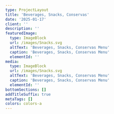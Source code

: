 ```yaml
---
type: ProjectLayout
title: 'Beverages, Snacks, Conservas'
date: '2025-01-17'
client: ''
description: ''
featuredImage:
  type: ImageBlock
  url: /images/Snacks.svg
  altText: 'Beverages, Snacks, Conservas Menu'
  caption: 'Beverages, Snacks, Conservas Menu'
  elementId: ''
media:
  type: ImageBlock
  url: /images/Snacks.svg
  altText: 'Beverages, Snacks, Conservas Menu'
  caption: 'Beverages, Snacks, Conservas Menu'
  elementId: ''
bottomSections: []
addTitleSuffix: true
metaTags: []
colors: colors-a
---
```

